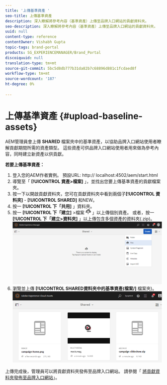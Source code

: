 ```yaml
---
title: '上傳基準資產 '
seo-title: 上傳基準資產
description: 深入瞭解將參考內容（基準資產）上傳至品牌入口網站的貢獻資料夾。
seo-description: 深入瞭解將參考內容（基準資產）上傳至品牌入口網站的貢獻資料夾。
uuid: null
content-type: reference
contentOwner: Vishabh Gupta
topic-tags: brand-portal
products: SG_EXPERIENCEMANAGER/Brand_Portal
discoiquuid: null
translation-type: tm+mt
source-git-commit: 5bc5d8db777b31da82b7c68896d881c1fcdaed8f
workflow-type: tm+mt
source-wordcount: '187'
ht-degree: 0%

---
```



# 上傳基準資產 {#upload-baseline-assets}

AEM管理員會上傳 **SHARED** 檔案夾中的基準資產，以協助品牌入口網站使用者瞭解貢獻期間所需的資產類型。 這些資產可供品牌入口網站使用者用來做為參考內容，同時建立新資產以供貢獻。

**若要上傳基準資產：**

1. 登入您的AEM作者實例。
預設URL: http:// localhost:4502/aem/start.html
1. 導覽至「 **[!UICONTROL 資產>檔案]** 」，並找出您要上傳基準資產的貢獻檔案夾。
1. 按一下以開啟貢獻資料夾，您可在貢獻資料夾中看到兩個子&#x200B;**[!UICONTROL 資料夾]** - **[!UICONTROL SHARED]** 和NEW。
1. 按一 **[!UICONTROL 下「共用]** 」資料夾。
1. 按一 **[!UICONTROL 下「建立]** >檔案 ![](assets/upload.png) 」以上傳個別資產。
或者，按一 **[!UICONTROL 下「建立>資料夾]** 」以上傳包含多個資產的資料夾(.zip)。
   ![](assets/upload-baseline-assets1.png)
1. 瀏覽並上傳 **[!UICONTROL SHARED資料夾中的基準資產(檔案/]** 檔案夾)。
   ![](assets/upload-baseline-assets2.png)

上傳完成後，管理員可以將貢獻資料夾發佈至品牌入口網站。 請參閱「 [將貢獻資料夾發佈至品牌入口網站](brand-portal-publish-contribution-folder-to-brand-portal.md)」。